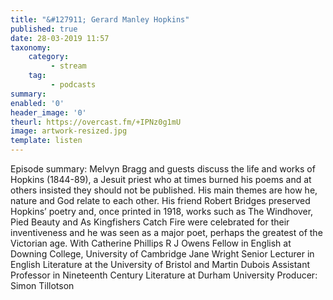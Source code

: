 ```yaml
---
title: "&#127911; Gerard Manley Hopkins"
published: true
date: 28-03-2019 11:57
taxonomy:
    category:
         - stream
    tag:
         - podcasts
summary:
enabled: '0'
header_image: '0'
theurl: https://overcast.fm/+IPNz0g1mU
image: artwork-resized.jpg
template: listen
---
```

 
Episode summary: Melvyn Bragg and guests discuss the life and works of Hopkins (1844-89), a Jesuit priest who at times burned his poems and at others insisted they should not be published. His main themes are how he, nature and God relate to each other. His friend Robert Bridges preserved Hopkins’ poetry and, once printed in 1918, works such as The Windhover, Pied Beauty and As Kingfishers Catch Fire were celebrated for their inventiveness and he was seen as a major poet, perhaps the greatest of the Victorian age. With Catherine Phillips R J Owens Fellow in English at Downing College, University of Cambridge Jane Wright Senior Lecturer in English Literature at the University of Bristol and Martin Dubois Assistant Professor in Nineteenth Century Literature at Durham University Producer: Simon Tillotson
